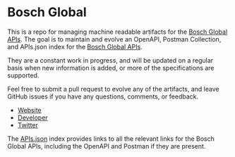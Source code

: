 # Bosch GlobalThis is a repo for managing machine readable artifacts for the [Bosch Global APIs](https://developer.bosch.com). The goal is to maintain and evolve an OpenAPI, Postman Collection, and APIs.json index for the [Bosch Global APIs](https://developer.bosch.com).They are a constant work in progress, and will be updated on a regular basis when new information is added, or more of the specifications are supported.Feel free to submit a pull request to evolve any of the artifacts, and leave GitHub issues if you have any questions, comments, or feedback.- [Website](https://developer.bosch.com)- [Developer](https://developer.bosch.com)- [Twitter](https://twitter.com/BoschGlobal)The [APIs.json](https://github.com/api-evangelist/bosch-global/blob/master/apis.json) index provides links to all the relevant links for the Bosch Global APIs, including the OpenAPI and Postman if they are present.